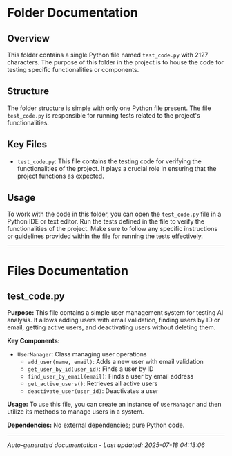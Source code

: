 # Folder Documentation

## Overview
This folder contains a single Python file named `test_code.py` with 2127 characters. The purpose of this folder in the project is to house the code for testing specific functionalities or components.

## Structure
The folder structure is simple with only one Python file present. The file `test_code.py` is responsible for running tests related to the project's functionalities.

## Key Files
- `test_code.py`: This file contains the testing code for verifying the functionalities of the project. It plays a crucial role in ensuring that the project functions as expected.

## Usage
To work with the code in this folder, you can open the `test_code.py` file in a Python IDE or text editor. Run the tests defined in the file to verify the functionalities of the project. Make sure to follow any specific instructions or guidelines provided within the file for running the tests effectively.

---

# Files Documentation

## test_code.py

**Purpose:** This file contains a simple user management system for testing AI analysis. It allows adding users with email validation, finding users by ID or email, getting active users, and deactivating users without deleting them.

**Key Components:**
- `UserManager`: Class managing user operations
  - `add_user(name, email)`: Adds a new user with email validation
  - `get_user_by_id(user_id)`: Finds a user by ID
  - `find_user_by_email(email)`: Finds a user by email address
  - `get_active_users()`: Retrieves all active users
  - `deactivate_user(user_id)`: Deactivates a user

**Usage:** To use this file, you can create an instance of `UserManager` and then utilize its methods to manage users in a system.

**Dependencies:** No external dependencies; pure Python code.

---
*Auto-generated documentation - Last updated: 2025-07-18 04:13:06*
